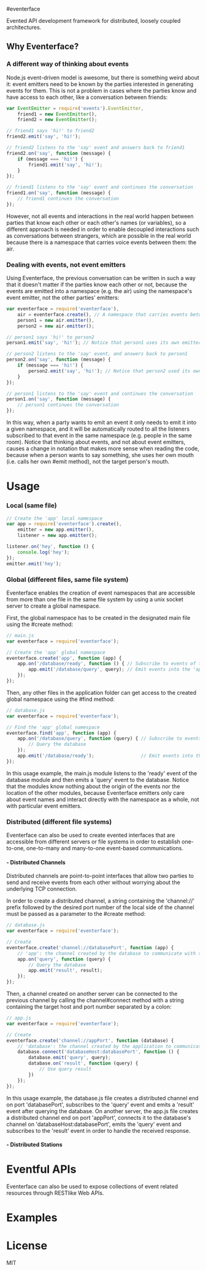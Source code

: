 #eventerface

Evented API development framework for distributed, loosely coupled architectures.

## Why Eventerface? 

### A different way of thinking about events

Node.js event-driven model is awesome, but there is something weird about it: event emitters need to be known by the parties interested in generating events for them. This is not a problem in cases where the parties know and have access to each other, like a conversation between friends:

``` js
var EventEmitter = require('events').EventEmitter,
    friend1 = new EventEmitter(),
    friend2 = new EventEmitter();

// friend1 says 'hi!' to friend2
friend2.emit('say', 'hi!');

// friend2 listens to the 'say' event and answers back to friend1
friend2.on('say', function (message) {
    if (message === 'hi!') {
        friend1.emit('say', 'hi!');
    }
});

// friend1 listens to the 'say' event and continues the conversation
friend1.on('say', function (message) {
    // friend1 continues the conversation
});
```  

However, not all events and interactions in the real world happen between parties that know each other or each other's names (or variables), so a different approach is needed in order to enable decoupled interactions such as conversations between strangers, which are possible in the real world because there is a namespace that carries voice events between them: the air.

### Dealing with events, not event emitters

Using Eventerface, the previous conversation can be written in such a way that it doesn't matter if the parties know each other or not, because the events are emitted into a namespace (e.g. the air) using the namespace's event emitter, not the other parties' emitters:

``` js
var eventerface = require('eventerface'),
    air = eventerface.create(), // A namespace that carries events between the member parties
    person1 = new air.emitter(),
    person2 = new air.emitter();

// person1 says 'hi!' to person2
person1.emit('say', 'hi!'); // Notice that person1 uses its own emitter instead of person2's

// person2 listens to the 'say' event, and answers back to person1
person2.on('say', function (message) {
    if (message === 'hi!') {
        person2.emit('say', 'hi!'); // Notice that person2 used its own emitter, not person1's
    }
});

// person1 listens to the 'say' event and continues the conversation
person1.on('say', function (message) {
    // person1 continues the conversation
});

```  

In this way, when a party wants to emit an event it only needs to emit it into a given namespace, and it will be automatically routed to all the listeners subscribed to that event in the same namespace (e.g. people in the same room). Notice that thinking about events, and not about event emitters, causes a change in notation that makes more sense when reading the code, because when a person wants to say something, she uses her own mouth (i.e. calls her own #emit method), not the target person's mouth.

# Usage

### Local (same file)
``` js
// Create the 'app' local namespace
var app = require('eventerface').create(),
    emitter = new app.emitter(),
    listener = new app.emitter();

listener.on('hey', function () {
    console.log('hey');
});
emitter.emit('hey');
```  

### Global (different files, same file system)
Eventerface enables the creation of event namespaces that are accessible from more than one file in the same file system by using a unix socket server to create a global namespace.

First, the global namespace has to be created in the designated main file using the #create method:
``` js
// main.js
var eventerface = require('eventerface');

// Create the 'app' global namespace
eventerface.create('app', function (app) {
    app.on('/database/ready', function () { // Subscribe to events of the 'app' namespace
        app.emit('/database/query', query); // Emit events into the 'app' namespace
    });
});
```  

Then, any other files in the application folder can get access to the created global namespace using the #find method:
``` js
// database.js
var eventerface = require('eventerface');

// Find the 'app' global namespace
eventerface.find('app', function (app) {
    app.on('/database/query', function (query) { // Subscribe to events of the 'app' namespace
        // Query the database
    });
    app.emit('/database/ready');                 // Emit events into the 'app' namespace
});
```  

In this usage example, the main.js module listens to the 'ready' event of the database module and then emits a 'query' event to the database. Notice that the modules know nothing about the origin of the events nor the location of the other modules, because Eventerface emitters only care about event names and interact directly with the namespace as a whole, not with particular event emitters.

### Distributed (different file systems)
Eventerface can also be used to create evented interfaces that are accessible from different servers or file systems in order to establish one-to-one, one-to-many and many-to-one event-based communications.

#### - Distributed Channels
Distributed channels are point-to-point interfaces that allow two parties to send and receive events from each other without worrying about the underlying TCP connection.

In order to create a distributed channel, a string containing the 'channel://' prefix followed by the desired port number of the local side of the channel must be passed as a parameter to the #create method:

``` js
// database.js
var eventerface = require('eventerface');

// Create
eventerface.create('channel://databasePort', function (app) {
    // 'app': the channel created by the database to communicate with the application
    app.on('query', function (query) {
        // Query the database
        app.emit('result', result);
    });
});
```  

Then, a channel created on another server can be connected to the previous channel by calling the channel#connect method with a string containing the target host and port number separated by a colon:

``` js
// app.js
var eventerface = require('eventerface');

// Create
eventerface.create('channel://appPort', function (database) { 
    // 'database': the channel created by the application to communicate with the database
    database.connect('databaseHost:databasePort', function () {
        database.emit('query', query);
        database.on('result', function (query) {
            // Use query result
        })
    });
});
```  

In this usage example, the database.js file creates a distributed channel end on port 'databasePort', subscribes to the 'query' event and emits a 'result' event after querying the database. On another server, the app.js file creates a distributed channel end on port 'appPort', connects it to the database's channel on 'databaseHost:databasePort', emits the 'query' event and subscribes to the 'result' event in order to handle the received response.

#### - Distributed Stations

# Eventful APIs
Eventerface can also be used to expose collections of event related resources through RESTlike Web APIs.

# Examples

# License
MIT



